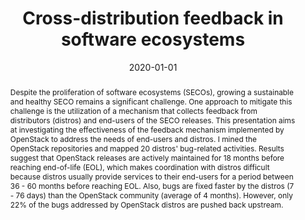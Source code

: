 ---
title: 'Cross-distribution feedback in software ecosystems'
authors: "Armstrong Foundjem"
date: 2020-01-01
publishDate: 2025-02-12T17:08:56.520152Z
publication_types: ["1"] #- paper-conference
publication: '*Proceedings of the IEEE/ACM 42nd International Conference on Software
  Engineering Workshops*'
abstract: "Despite the proliferation of software ecosystems (SECOs), growing a sustainable and healthy SECO remains a significant challenge. One approach to mitigate this challenge is the utilization of a mechanism that collects feedback from distributors (distros) and end-users of the SECO releases. This presentation aims at investigating the effectiveness of the feedback mechanism implemented by OpenStack to address the needs of end-users and distros. I mined the OpenStack repositories and mapped 20 distros' bug-related activities. Results suggest that OpenStack releases are actively maintained for 18 months before reaching end-of-life (EOL), which makes coordination with distros difficult because distros usually provide services to their end-users for a period between 36 - 60 months before reaching EOL. Also, bugs are fixed faster by the distros (7 - 76 days) than the OpenStack community (average of 4 months). However, only 22% of the bugs addressed by OpenStack distros are pushed back upstream."
featured: true
url_pdf: "https://dl.acm.org/doi/pdf/10.1145/3387940.3392188"
links: 
- name: 'Online Appendix'
  url: "https://dl.acm.org/doi/pdf/10.1145/3387940.3392188"
---